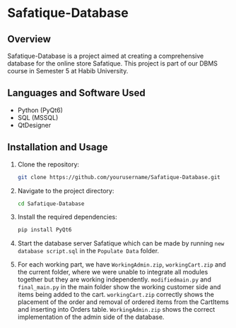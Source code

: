 # Safatique-Database

## Overview
Safatique-Database is a project aimed at creating a comprehensive database for the online store Safatique. This project is part of our DBMS course in Semester 5 at Habib University.

## Languages and Software Used
- Python (PyQt6)
- SQL (MSSQL)
- QtDesigner

## Installation and Usage
1. Clone the repository:
    ```bash
    git clone https://github.com/yourusername/Safatique-Database.git
    ```
2. Navigate to the project directory:
    ```bash
    cd Safatique-Database
    ```
3. Install the required dependencies:
    ```bash
    pip install PyQt6
    ```
4. Start the database server Safatique which can be made by running `new database script.sql` in the `Populate Data` folder.

5. For each working part, we have `WorkingAdmin.zip`, `workingCart.zip` and the current folder, where we were unable to integrate all modules together but they are working independently. `modifiedmain.py` and `final_main.py` in the main folder show the working customer side and items being added to the cart. `workingCart.zip` correctly shows the placement of the order and removal of ordered items from the CartItems and inserting into Orders table. `WorkingAdmin.zip` shows the correct implementation of the admin side of the database.